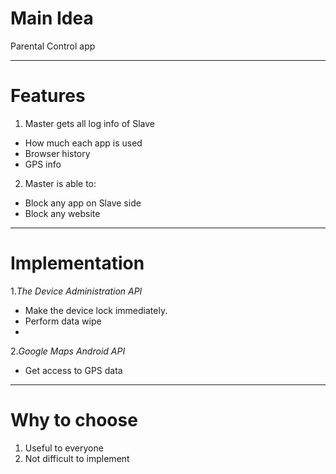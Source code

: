 # Main Idea

Parental Control app

---

# Features

1. Master gets all log info of Slave  
 * How much each app is used
 * Browser history
 * GPS info
2. Master is able to:  
 * Block any app on Slave side
 * Block any website   
---

# Implementation
 1._The Device Administration API_
  * Make the device lock immediately.
  * Perform data wipe
  * 
 2._Google Maps Android API_
  * Get access to GPS data

---
# Why to choose

1. Useful to everyone
2. Not difficult to implement
